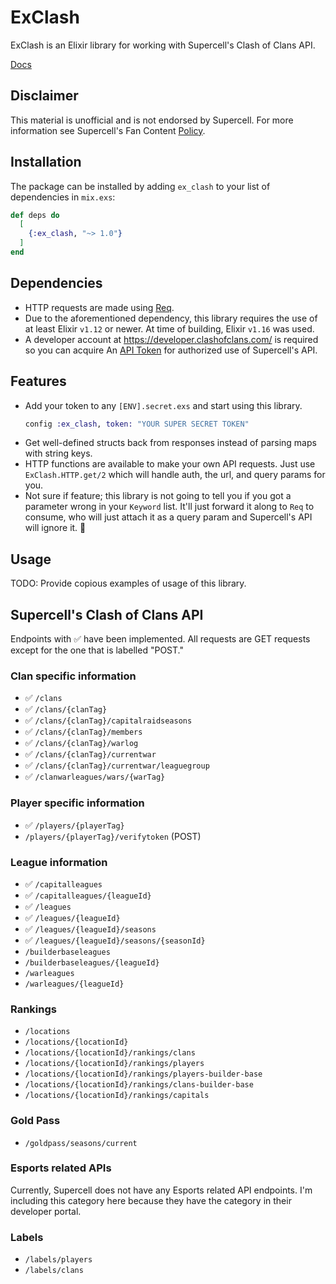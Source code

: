 # ExClash

ExClash is an Elixir library for working with Supercell's Clash of Clans API.

[Docs](https://hexdocs.pm/ex_clash)

## Disclaimer

This material is unofficial and is not endorsed by Supercell. For more
information see Supercell's Fan Content
[Policy](https://www.supercell.com/fan-content-policy).

## Installation

The package can be installed by adding `ex_clash` to your list of dependencies
in `mix.exs`:

```elixir
def deps do
  [
    {:ex_clash, "~> 1.0"}
  ]
end
```

## Dependencies

* HTTP requests are made using [Req](https://hexdocs.pm/req/readme.html).
* Due to the aforementioned dependency, this library requires the use of at
  least Elixir `v1.12` or newer. At time of building, Elixir `v1.16` was used.
* A developer account at https://developer.clashofclans.com/ is required so you
  can acquire An [API Token](https://developer.clashofclans.com/#/new-key) for
  authorized use of Supercell's API.

## Features

* Add your token to any `[ENV].secret.exs` and start using this library.
    ```elixir
    config :ex_clash, token: "YOUR SUPER SECRET TOKEN"
    ```
* Get well-defined structs back from responses instead of parsing maps with
  string keys.
* HTTP functions are available to make your own API requests. Just use
  `ExClash.HTTP.get/2` which will handle auth, the url, and query params for
  you.
* Not sure if feature; this library is not going to tell you if you got a
  parameter wrong in your `Keyword` list. It'll just forward it along to `Req`
  to consume, who will just attach it as a query param and Supercell's API
  will ignore it. 🤷

## Usage

TODO: Provide copious examples of usage of this library.

## Supercell's Clash of Clans API

Endpoints with ✅ have been implemented. All requests are GET requests except
for the one that is labelled "POST."

### Clan specific information

* ✅ `/clans`
* ✅ `/clans/{clanTag}`
* ✅ `/clans/{clanTag}/capitalraidseasons`
* ✅ `/clans/{clanTag}/members`
* ✅ `/clans/{clanTag}/warlog`
* ✅ `/clans/{clanTag}/currentwar`
* ✅ `/clans/{clanTag}/currentwar/leaguegroup`
* ✅ `/clanwarleagues/wars/{warTag}`

### Player specific information

* ✅ `/players/{playerTag}`
* `/players/{playerTag}/verifytoken` (POST)

### League information

* ✅ `/capitalleagues`
* ✅ `/capitalleagues/{leagueId}`
* ✅ `/leagues`
* ✅ `/leagues/{leagueId}`
* ✅ `/leagues/{leagueId}/seasons`
* ✅ `/leagues/{leagueId}/seasons/{seasonId}`
* `/builderbaseleagues`
* `/builderbaseleagues/{leagueId}`
* `/warleagues`
* `/warleagues/{leagueId}`

### Rankings

* `/locations`
* `/locations/{locationId}`
* `/locations/{locationId}/rankings/clans`
* `/locations/{locationId}/rankings/players`
* `/locations/{locationId}/rankings/players-builder-base`
* `/locations/{locationId}/rankings/clans-builder-base`
* `/locations/{locationId}/rankings/capitals`

### Gold Pass

* `/goldpass/seasons/current`

### Esports related APIs

Currently, Supercell does not have any Esports related API endpoints.
I'm including this category here because they have the category in their
developer portal.

### Labels
* `/labels/players`
* `/labels/clans`
